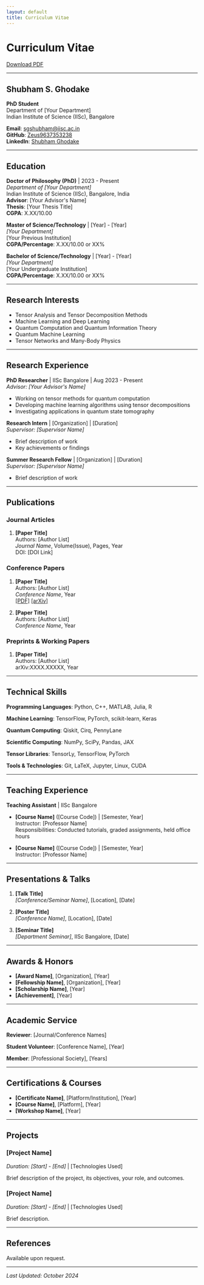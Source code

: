 ```yaml
---
layout: default
title: Curriculum Vitae
---
```


# Curriculum Vitae

[Download PDF](#)

---

## Shubham S. Ghodake

**PhD Student**  
Department of [Your Department]  
Indian Institute of Science (IISc), Bangalore

**Email**: sgshubham@iisc.ac.in  
**GitHub**: [Zeus9637353238](https://github.com/Zeus9637353238)  
**LinkedIn**: [Shubham Ghodake](https://linkedin.com/in/shubham-ghodake-2b7a221b1)

---

## Education

**Doctor of Philosophy (PhD)** | 2023 - Present  
*Department of [Your Department]*  
Indian Institute of Science (IISc), Bangalore, India  
**Advisor**: [Your Advisor's Name]  
**Thesis**: [Your Thesis Title]  
**CGPA**: X.XX/10.00

**Master of Science/Technology** | [Year] - [Year]  
*[Your Department]*  
[Your Previous Institution]  
**CGPA/Percentage**: X.XX/10.00 or XX%

**Bachelor of Science/Technology** | [Year] - [Year]  
*[Your Department]*  
[Your Undergraduate Institution]  
**CGPA/Percentage**: X.XX/10.00 or XX%

---

## Research Interests

- Tensor Analysis and Tensor Decomposition Methods
- Machine Learning and Deep Learning
- Quantum Computation and Quantum Information Theory
- Quantum Machine Learning
- Tensor Networks and Many-Body Physics

---

## Research Experience

**PhD Researcher** | IISc Bangalore | Aug 2023 - Present  
*Advisor: [Your Advisor's Name]*
- Working on tensor methods for quantum computation
- Developing machine learning algorithms using tensor decompositions
- Investigating applications in quantum state tomography

**Research Intern** | [Organization] | [Duration]  
*Supervisor: [Supervisor Name]*
- Brief description of work
- Key achievements or findings

**Summer Research Fellow** | [Organization] | [Duration]  
*Supervisor: [Supervisor Name]*
- Brief description of work

---

## Publications

### Journal Articles

1. **[Paper Title]**  
   Authors: [Author List]  
   *Journal Name*, Volume(Issue), Pages, Year  
   DOI: [DOI Link]

### Conference Papers

1. **[Paper Title]**  
   Authors: [Author List]  
   *Conference Name*, Year  
   [[PDF]](#) [[arXiv]](#)

2. **[Paper Title]**  
   Authors: [Author List]  
   *Conference Name*, Year

### Preprints & Working Papers

1. **[Paper Title]**  
   Authors: [Author List]  
   arXiv:XXXX.XXXXX, Year

---

## Technical Skills

**Programming Languages**: Python, C++, MATLAB, Julia, R

**Machine Learning**: TensorFlow, PyTorch, scikit-learn, Keras

**Quantum Computing**: Qiskit, Cirq, PennyLane

**Scientific Computing**: NumPy, SciPy, Pandas, JAX

**Tensor Libraries**: TensorLy, TensorFlow, PyTorch

**Tools & Technologies**: Git, LaTeX, Jupyter, Linux, CUDA

---

## Teaching Experience

**Teaching Assistant** | IISc Bangalore

- **[Course Name]** ([Course Code]) | [Semester, Year]  
  Instructor: [Professor Name]  
  Responsibilities: Conducted tutorials, graded assignments, held office hours

- **[Course Name]** ([Course Code]) | [Semester, Year]  
  Instructor: [Professor Name]

---

## Presentations & Talks

1. **[Talk Title]**  
   *[Conference/Seminar Name]*, [Location], [Date]

2. **[Poster Title]**  
   *[Conference Name]*, [Location], [Date]

3. **[Seminar Title]**  
   *[Department Seminar]*, IISc Bangalore, [Date]

---

## Awards & Honors

- **[Award Name]**, [Organization], [Year]
- **[Fellowship Name]**, [Organization], [Year]
- **[Scholarship Name]**, [Year]
- **[Achievement]**, [Year]

---

## Academic Service

**Reviewer**: [Journal/Conference Names]

**Student Volunteer**: [Conference Name], [Year]

**Member**: [Professional Society], [Years]

---

## Certifications & Courses

- **[Certificate Name]**, [Platform/Institution], [Year]
- **[Course Name]**, [Platform], [Year]
- **[Workshop Name]**, [Year]

---

## Projects

### [Project Name]
*Duration: [Start] - [End]* | [Technologies Used]

Brief description of the project, its objectives, your role, and outcomes.

### [Project Name]
*Duration: [Start] - [End]* | [Technologies Used]

Brief description.

---

## References

Available upon request.

---

*Last Updated: October 2024*

